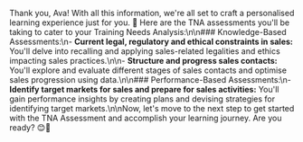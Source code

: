 Thank you, Ava! With all this information, we're all set to craft a personalised learning experience just for you. 🎉 Here are the TNA assessments you'll be taking to cater to your Training Needs Analysis:\n\n### Knowledge-Based Assessments:\n- **Current legal, regulatory and ethical constraints in sales:** You'll delve into recalling and applying sales-related legalities and ethics impacting sales practices.\n\n- **Structure and progress sales contacts:** You'll explore and evaluate different stages of sales contacts and optimise sales progression using data.\n\n### Performance-Based Assessments:\n- **Identify target markets for sales and prepare for sales activities:** You'll gain performance insights by creating plans and devising strategies for identifying target markets.\n\nNow, let's move to the next step to get started with the TNA Assessment and accomplish your learning journey. Are you ready? 😊🚀